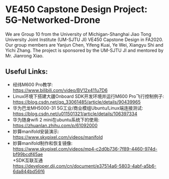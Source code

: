 # VE450 Capstone Design Project: 5G-Networked-Drone
We are Group 10 from the University of Michigan-Shanghai Jiao Tong University Joint Institute (UM-SJTU JI) VE450 Capstone Design in FA2020. Our group members are Yanjun Chen, Yifeng Kuai, Ye Wei, Xiangyu Shi and Yichi Zhang. The project is sponsored by the UM-SJTU JI and mentored by Mr. Jianrong Xiao.

## Useful Links:
+ 经纬M600 Pro教学:  
https://www.bilibili.com/video/BV12x411u7D6  
+ Linux环境下搭建大疆Onboard SDK开发环境并运行M600 Pro飞行控制例子:  
https://blog.csdn.net/qq_33061485/article/details/90439965  
+ 华为巴龙MH5000-31 5G工业/商业模组Ubuntu/Linux端连接测试:  
https://blog.csdn.net/u011501321/article/details/106397334  
+ 华为随身wifi 2 mini在ubuntu系统下的使用:  
https://zhuanlan.zhihu.com/p/61092000  
+ 妙算manifold安装演示:  
https://www.skypixel.com/videos/manifold  
+ 妙算manifold制作和恢复镜像:  
https://www.skypixel.com/videos/mp4-c2d0b736-7f89-4460-974d-bf99bcdf45ae  
+SDK互联互通  
https://developer.dji.com/cn/document/e37514a6-5803-4abf-a5b6-6da844bd56f6
